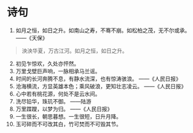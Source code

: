 # 诗句
1. 如月之恒，如日之升。如南山之寿，不骞不崩。如松柏之茂，无不尔或承。 ——《天保》

> 泱泱华夏，万古江河。如月之恒，如日之升。

2. 初见乍惊欢，久处亦怦然。
3. 万里戈壁巨声响，一脉相承马兰谣。
4. 时间的长河奔腾不息，有静水流深，也有惊涛骇浪。 ——《人民日报》
5. 沧海横流，方显英雄本色；乘风破浪，更知壮志凌云。 ——《人民日报》
6. 心中若有桃花源，何处不是云水间。
7. 洗尽铅华，珠玑不御。 ——陆游
8. 万里蹀躞，以梦为归。 ——《人民日报》
9. 一生很长，朝思暮想。一生很短，日升月降。
10. 玉可碎而不可改其白，竹可焚而不可毁其节。